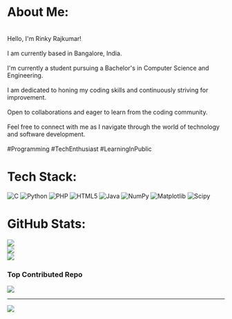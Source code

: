 # About Me:
<br>Hello, I'm Rinky Rajkumar!<br><br>I am currently based in Bangalore, India.<br><br>I'm currently a student pursuing a Bachelor's in Computer Science and Engineering.<br><br>I am dedicated to honing my coding skills and continuously striving for improvement.<br><br>Open to collaborations and eager to learn from the coding community.<br><br>Feel free to connect with me as I navigate through the world of technology and software development.<br><br>#Programming #TechEnthusiast #LearningInPublic


# Tech Stack:
![C](https://img.shields.io/badge/c-%2300599C.svg?style=for-the-badge&logo=c&logoColor=white) ![Python](https://img.shields.io/badge/python-3670A0?style=for-the-badge&logo=python&logoColor=ffdd54) ![PHP](https://img.shields.io/badge/php-%23777BB4.svg?style=for-the-badge&logo=php&logoColor=white) ![HTML5](https://img.shields.io/badge/html5-%23E34F26.svg?style=for-the-badge&logo=html5&logoColor=white) ![Java](https://img.shields.io/badge/java-%23ED8B00.svg?style=for-the-badge&logo=openjdk&logoColor=white) ![NumPy](https://img.shields.io/badge/numpy-%23013243.svg?style=for-the-badge&logo=numpy&logoColor=white) ![Matplotlib](https://img.shields.io/badge/Matplotlib-%23ffffff.svg?style=for-the-badge&logo=Matplotlib&logoColor=black) ![Scipy](https://img.shields.io/badge/SciPy-%230C55A5.svg?style=for-the-badge&logo=scipy&logoColor=%white)
# GitHub Stats:
![](https://github-readme-stats.vercel.app/api?username=rinkyrajkumar&theme=dark&hide_border=false&include_all_commits=true&count_private=true)<br/>
![](https://github-readme-streak-stats.herokuapp.com/?user=rinkyrajkumar&theme=dark&hide_border=false)<br/>
![](https://github-readme-stats.vercel.app/api/top-langs/?username=rinkyrajkumar&theme=dark&hide_border=false&include_all_commits=true&count_private=true&layout=compact)

### Top Contributed Repo
![](https://github-contributor-stats.vercel.app/api?username=rinkyrajkumar&limit=5&theme=dark&combine_all_yearly_contributions=true)

---
[![](https://visitcount.itsvg.in/api?id=rinkyrajkumar&icon=0&color=0)](https://visitcount.itsvg.in)

<!-- Proudly created with GPRM ( https://gprm.itsvg.in ) -->
